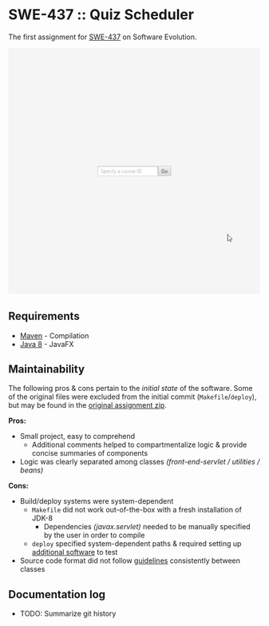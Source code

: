 # SWE-437 :: Quiz Scheduler

The first assignment for [SWE-437](https://cs.gmu.edu/~offutt/classes/437/index.html) on Software Evolution. 

![preview](preview.gif)

## Requirements

* [Maven](https://maven.apache.org/) - Compilation
* [Java 8](https://openjdk.java.net/projects/jdk8/) - JavaFX

## Maintainability 

The following pros & cons pertain to the _initial state_ of the software. Some of the original files were excluded from the initial commit (`Makefile`/`deploy`), but may be found in the [original assignment zip](original.zip).

**Pros:**

* Small project, easy to comprehend
    * Additional comments helped to compartmentalize logic & provide concise summaries of components
* Logic was clearly separated among classes _(front-end-servlet / utilities / beans)_

**Cons:**

* Build/deploy systems were system-dependent
    * `Makefile` did not work out-of-the-box with a fresh installation of JDK-8
        * Dependencies _(javax.servlet)_ needed to be manually specified by the user in order to compile
    * `deploy` specified system-dependent paths & required setting up [additional software](https://piazza.com/class/jqwfp37y1ap78x?cid=30) to test
* Source code format did not follow [guidelines](https://www.oracle.com/technetwork/java/javase/documentation/codeconvtoc-136057.html) consistently between classes

## Documentation log

* TODO: Summarize git history